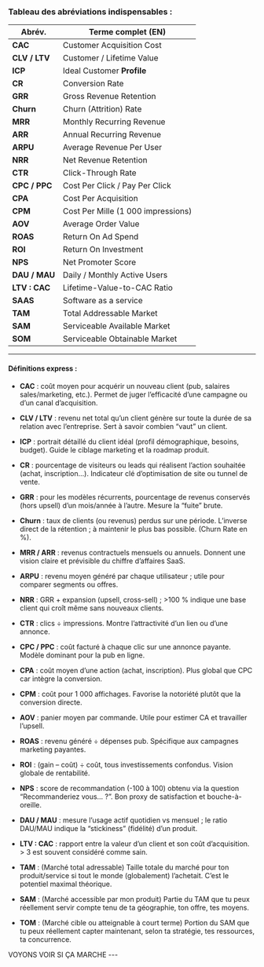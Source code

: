 ### Tableau des abréviations indispensables :

| Abrév.        | Terme complet (EN)                 |
| ------------- | ---------------------------------- |
| **CAC**       | Customer Acquisition Cost          |
| **CLV / LTV** | Customer / Lifetime Value          |
| **ICP**       | Ideal Customer **Profile**         |
| **CR**        | Conversion Rate                    |
| **GRR**       | Gross Revenue Retention            |
| **Churn**     | Churn (Attrition) Rate             |
| **MRR**       | Monthly Recurring Revenue          |
| **ARR**       | Annual Recurring Revenue           |
| **ARPU**      | Average Revenue Per User           |
| **NRR**       | Net Revenue Retention              |
| **CTR**       | Click-Through Rate                 |
| **CPC / PPC** | Cost Per Click / Pay Per Click     |
| **CPA**       | Cost Per Acquisition               |
| **CPM**       | Cost Per Mille (1 000 impressions) |
| **AOV**       | Average Order Value                |
| **ROAS**      | Return On Ad Spend                 |
| **ROI**       | Return On Investment               |
| **NPS**       | Net Promoter Score                 |
| **DAU / MAU** | Daily / Monthly Active Users       |
| **LTV : CAC** | Lifetime-Value-to-CAC Ratio        |
| **SAAS**      | Software as a service              |
| **TAM**       | Total Addressable Market           |
| **SAM**       | Serviceable Available Market       |
| **SOM**       | Serviceable Obtainable Market      |

---
#### Définitions express :

- **CAC** : coût moyen pour acquérir un nouveau client (pub, salaires sales/marketing, etc.). Permet de juger l’efficacité d’une campagne ou d’un canal d’acquisition.
    
- **CLV / LTV** : revenu net total qu’un client génère sur toute la durée de sa relation avec l’entreprise. Sert à savoir combien “vaut” un client.
    
- **ICP** : portrait détaillé du client idéal (profil démographique, besoins, budget). Guide le ciblage marketing et la roadmap produit.
    
- **CR** : pourcentage de visiteurs ou leads qui réalisent l’action souhaitée (achat, inscription…). Indicateur clé d’optimisation de site ou tunnel de vente.
    
- **GRR** : pour les modèles récurrents, pourcentage de revenus conservés (hors upsell) d’un mois/année à l’autre. Mesure la “fuite” brute.
    
- **Churn** : taux de clients (ou revenus) perdus sur une période. L’inverse direct de la rétention ; à maintenir le plus bas possible. (Churn Rate en %).
    
- **MRR / ARR** : revenus contractuels mensuels ou annuels. Donnent une vision claire et prévisible du chiffre d’affaires SaaS.
    
- **ARPU** : revenu moyen généré par chaque utilisateur ; utile pour comparer segments ou offres.
    
- **NRR** : GRR + expansion (upsell, cross-sell) ; >100 % indique une base client qui croît même sans nouveaux clients.
    
- **CTR** : clics ÷ impressions. Montre l’attractivité d’un lien ou d’une annonce.
    
- **CPC / PPC** : coût facturé à chaque clic sur une annonce payante. Modèle dominant pour la pub en ligne.
    
- **CPA** : coût moyen d’une action (achat, inscription). Plus global que CPC car intègre la conversion.
    
- **CPM** : coût pour 1 000 affichages. Favorise la notoriété plutôt que la conversion directe.
    
- **AOV** : panier moyen par commande. Utile pour estimer CA et travailler l’upsell.
    
- **ROAS** : revenu généré ÷ dépenses pub. Spécifique aux campagnes marketing payantes.
    
- **ROI** : (gain – coût) ÷ coût, tous investissements confondus. Vision globale de rentabilité.
    
- **NPS** : score de recommandation (-100 à 100) obtenu via la question “Recommanderiez vous… ?”. Bon proxy de satisfaction et bouche-à-oreille.
    
- **DAU / MAU** : mesure l’usage actif quotidien vs mensuel ; le ratio DAU/MAU indique la “stickiness” (fidélité) d’un produit.
    
- **LTV : CAC** : rapport entre la valeur d’un client et son coût d’acquisition. > 3 est souvent considéré comme sain.
    
- **TAM** : (Marché total adressable) Taille totale du marché pour ton produit/service si tout le monde (globalement) l’achetait.  C’est le potentiel maximal théorique.
    
- **SAM** : (Marché accessible par mon produit) Partie du TAM que tu peux réellement servir compte tenu de ta géographie, ton offre, tes moyens.
    
- **TOM** : (Marché cible ou atteignable à court terme) Portion du SAM que tu peux réellement capter maintenant, selon ta stratégie, tes ressources, ta concurrence.


VOYONS VOIR SI ÇA MARCHE --- 